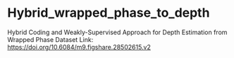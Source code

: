 # Hybrid_wrapped_phase_to_depth
Hybrid Coding and Weakly-Supervised Approach for Depth Estimation from Wrapped Phase
Dataset Link: https://doi.org/10.6084/m9.figshare.28502615.v2
